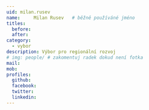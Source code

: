 ```yaml
---
uid: milan.rusev
name:     Milan Rusev  	# běžně používáné jméno
titles:
  before:
  after:
category:
  - vybor
description: Výbor pro regionální rozvoj
# img: people/ # zakomentuj radek dokud není fotka
mail:
mob: 
profiles:
  github:
  facebook:
  twitter:
  linkedin:
---
```



